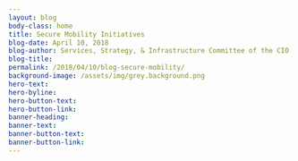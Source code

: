 ```yaml
---
layout: blog
body-class: home
title: Secure Mobility Initiatives
blog-date: April 10, 2018
blog-author: Services, Strategy, & Infrastructure Committee of the CIO Council
blog-title: 
permalink: /2018/04/10/blog-secure-mobility/
background-image: /assets/img/grey.background.png
hero-text: 
hero-byline:
hero-button-text: 
hero-button-link: 
banner-heading: 
banner-text: 
banner-button-text: 
banner-button-link: 
---
```

<!--The integration of mobile technology is underway in Federal IT. While mobile technology and cloud
solutions provide significantly greater flexibility for Federal employees to work remotely, Federal
Agencies must ensure the same level of security is maintained during this transition period to protect
the data on mobile devices.-->

<!--To address this challenge, the Chief Information Officer (CIO) Council’s Services, Strategy, and
Infrastructure (SSI) Committee has chosen secure mobility as a priority, and is implementing initiatives
to enhance Federal mobile security.-->

<!--Last year, the Council hosted a series of Mobile Days, including a Secure Mobility Workshop on October
26, 2017. This workshop featured several agency success stories regarding the implementation of
projects to enhance mobile device security. During the Secure Mobility Workshop, participants
developed recommendations to present to the CIO Council's SSI Committee to identify potential projects
and areas of focus for improving mobile security practices across the Federal Government.
The Council also published a Secure Mobility Toolkit on January 16, 2018. The Federal Secure Mobility
Toolkit leverages success stories of establishing security on mobile platforms to identify best practices
that agencies can use to develop their own mobile security initiatives. The toolkit features 14 program
implementation stories and builds on the Secure Mobility Workshop. These success stories span 10+
agencies and cover topics including Virtual Desktop Infrastructure (VDI), Trusted Internet Connections
(TIC), Collaboration Tools, 2-Factor Authentication, Bring Your Own Device (BYOD), and Secure
Payments.-->

<!--The SSI Committee chose stories from the Department of Commerce, Department of Interior, and the
Department of Homeland Security to share on CIO.gov. These stories explore various alternatives to
increase speed, reliability, and availability of information and platforms to be accessed remotely.
As a follow-up to the Secure Mobility Workshop and Secure Mobility Toolkit, the SSI Committee will
develop a new project based on the recommendations provided to the CIO Council.-->
